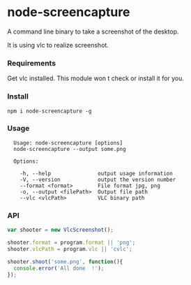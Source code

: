 # node-screencapture

A command line binary to take a screenshot of the desktop.

It is using vlc to realize screenshot.

### Requirements

Get vlc installed. This module won t check or install it for you.

### Install

```
npm i node-screencapture -g
```

### Usage

```
  Usage: node-screencapture [options]
  node-screencapture --output some.png

  Options:

    -h, --help               output usage information
    -V, --version            output the version number
    --format <format>        File format jpg, png
    -o, --output <filePath>  Output file path
    --vlc <vlcPath>          VLC binary path
```

### API

```js
var shooter = new VlcScreenshot();

shooter.format = program.format || 'png';
shooter.vlcPath = program.vlc || 'cvlc';

shooter.shoot('some.png', function(){
  console.error('All done  !');
});

```
